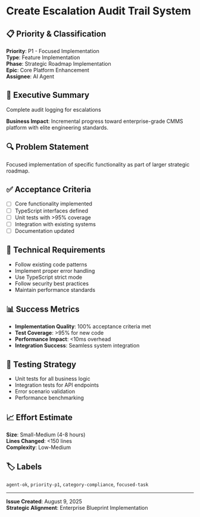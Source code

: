 # Create Escalation Audit Trail System

## 📋 Priority & Classification

**Priority**: P1 - Focused Implementation  
**Type**: Feature Implementation  
**Phase**: Strategic Roadmap Implementation  
**Epic**: Core Platform Enhancement  
**Assignee**: AI Agent

## 🎯 Executive Summary

Complete audit logging for escalations

**Business Impact**: Incremental progress toward enterprise-grade CMMS platform
with elite engineering standards.

## 🔍 Problem Statement

Focused implementation of specific functionality as part of larger strategic
roadmap.

## ✅ Acceptance Criteria

- [ ] Core functionality implemented
- [ ] TypeScript interfaces defined
- [ ] Unit tests with >95% coverage
- [ ] Integration with existing systems
- [ ] Documentation updated

## 🔧 Technical Requirements

- Follow existing code patterns
- Implement proper error handling
- Use TypeScript strict mode
- Follow security best practices
- Maintain performance standards

## 📊 Success Metrics

- **Implementation Quality**: 100% acceptance criteria met
- **Test Coverage**: >95% for new code
- **Performance Impact**: <10ms overhead
- **Integration Success**: Seamless system integration

## 🧪 Testing Strategy

- Unit tests for all business logic
- Integration tests for API endpoints
- Error scenario validation
- Performance benchmarking

## 📈 Effort Estimate

**Size**: Small-Medium (4-8 hours)  
**Lines Changed**: <150 lines  
**Complexity**: Low-Medium

## 🏷️ Labels

`agent-ok`, `priority-p1`, `category-compliance`, `focused-task`

---

**Issue Created**: August 9, 2025  
**Strategic Alignment**: Enterprise Blueprint Implementation
